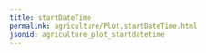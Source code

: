 ```yaml
---
title: startDateTime
permalink: agriculture/Plot.startDateTime.html
jsonid: agriculture_plot_startdatetime
---
```


